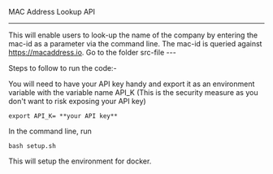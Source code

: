 MAC Address Lookup API
_____________________


This will enable users to look-up the name of the company by entering the mac-id as a parameter via the command line. 
The mac-id is queried against https://macaddress.io.
Go to the folder src-file ---

Steps to follow to run the code:-

You will need to have your API key handy and export it as an environment variable with the variable name API_K (This is the security measure as you don't want to risk exposing your API key)
```
export API_K= **your API key**
```
In the command line, run 
```
bash setup.sh
```
This will setup the environment for docker.





